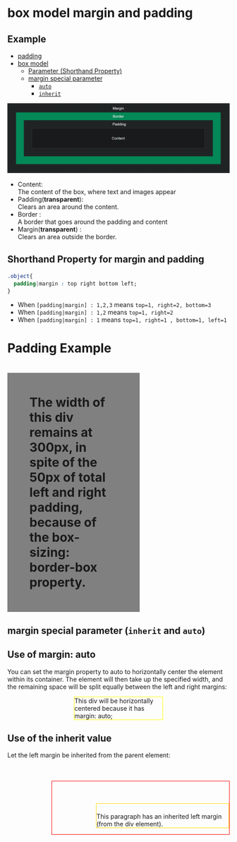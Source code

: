 # box model margin and padding

## Example
- [padding](https://www.w3schools.com/css/css_padding.asp)
- [box model](#box-model)
  - [Parameter (Shorthand Property)](#parameter-shorthand-property)
  - [margin special parameter](#margin-special-parameter)
    - [`auto`](#auto)
    - [`inherit`](#inherit)


![圖 1](../images/50ef21da376b8b7f58c417d4c305e52bd0142413af5f86cf3368a5c6643d127e.png)  
- Content:  
  The content of the box, where text and images appear   
- Padding(**transparent**):  
  Clears an area around the content.  
- Border :  
  A border that goes around the padding and content  
- Margin(**transparent**) :  
  Clears an area outside the border.   


## Shorthand Property for margin and padding

```css
.object{
  padding|margin : top right bottom left;
}
``` 
- When `[padding|margin] : 1,2,3` means `top=1, right=2, bottom=3`
- When `[padding|margin] : 1,2` means `top=1, right=2`
- When `[padding|margin] : 1` means `top=1, right=1 , bottom=1, left=1`


<!DOCTYPE html>
<html>
<head>
<style>
div.padding {
  box-sizing: border-box;
  width: 300px;
  padding: 50px;
  background-color: grey;
}
</style>
</head>
<body>
<h1>Padding Example<h1>
<div class="padding">The width of this div remains at 300px, in spite of the 50px of total left and right padding, because of the box-sizing: border-box property.
</div>
</body>
</html>


## margin special parameter (`inherit` and `auto`)

<html>
<head>
<style>
#auto {
  /**box width**/
  width: 200px;
  margin: auto;
  border: 1px solid yellow;
}
div.parent{
  border : 1px solid red;
  margin-left : 100px;
  margin-top : 50px;
}
p.child{
  border: 1px solid gold;
  padding-top : 20px;
  margin-left : inherit; /** 100px **/
  margin-top : inherit; /** 50px **/
}
</style>
</head>
<body>

<h2>Use of margin: auto</h2>
<p>You can set the margin property to auto to horizontally center the element within its container. The element will then take up the specified width, and the remaining space will be split equally between the left and right margins:</p>

<div id="auto">
This div will be horizontally centered because it has margin: auto;
</div>

<h2>Use of the inherit value</h2>
<p>Let the left margin be inherited from the parent element:</p>
<div class="parent">
  <p class="child">
  This paragraph has an inherited left margin (from the div element).
  </p>
</div>
</body>
</html>

